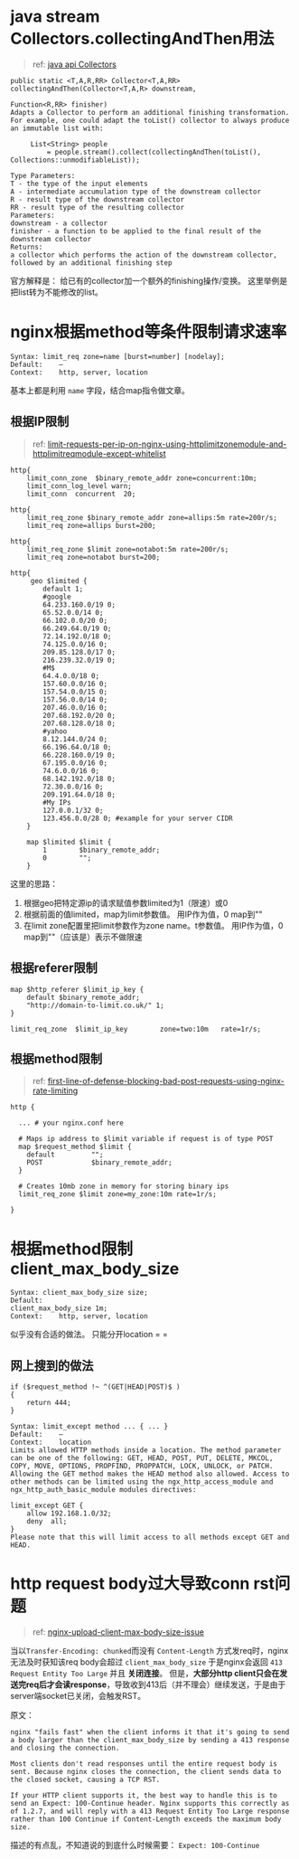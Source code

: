 
# java stream Collectors.collectingAndThen用法

> ref: [java api Collectors](https://docs.oracle.com/javase/8/docs/api/java/util/stream/Collectors.html)


```
public static <T,A,R,RR> Collector<T,A,RR> collectingAndThen(Collector<T,A,R> downstream,
                                                             Function<R,RR> finisher)
Adapts a Collector to perform an additional finishing transformation. For example, one could adapt the toList() collector to always produce an immutable list with:

     List<String> people
         = people.stream().collect(collectingAndThen(toList(), Collections::unmodifiableList));
 
Type Parameters:
T - the type of the input elements
A - intermediate accumulation type of the downstream collector
R - result type of the downstream collector
RR - result type of the resulting collector
Parameters:
downstream - a collector
finisher - a function to be applied to the final result of the downstream collector
Returns:
a collector which performs the action of the downstream collector, followed by an additional finishing step
```


官方解释是： 给已有的collector加一个额外的finishing操作/变换。 这里举例是把list转为不能修改的list。


# nginx根据method等条件限制请求速率

```
Syntax: limit_req zone=name [burst=number] [nodelay];
Default:    —
Context:    http, server, location
```

基本上都是利用 `name` 字段，结合map指令做文章。

## 根据IP限制
> ref: [limit-requests-per-ip-on-nginx-using-httplimitzonemodule-and-httplimitreqmodule-except-whitelist](http://gadelkareem.com/2012/03/25/limit-requests-per-ip-on-nginx-using-httplimitzonemodule-and-httplimitreqmodule-except-whitelist/)

```
http{
    limit_conn_zone  $binary_remote_addr zone=concurrent:10m;
    limit_conn_log_level warn;
    limit_conn  concurrent  20;

http{
    limit_req_zone $binary_remote_addr zone=allips:5m rate=200r/s;
    limit_req zone=allips burst=200;

http{
    limit_req_zone $limit zone=notabot:5m rate=200r/s;
    limit_req zone=notabot burst=200;

http{
     geo $limited {
        default 1;
        #google 
        64.233.160.0/19 0;
        65.52.0.0/14 0;
        66.102.0.0/20 0;
        66.249.64.0/19 0;
        72.14.192.0/18 0;
        74.125.0.0/16 0;
        209.85.128.0/17 0;
        216.239.32.0/19 0;
        #M$
        64.4.0.0/18 0;
        157.60.0.0/16 0;
        157.54.0.0/15 0;
        157.56.0.0/14 0;
        207.46.0.0/16 0;
        207.68.192.0/20 0;
        207.68.128.0/18 0;
        #yahoo
        8.12.144.0/24 0;
        66.196.64.0/18 0;
        66.228.160.0/19 0;
        67.195.0.0/16 0;
        74.6.0.0/16 0;
        68.142.192.0/18 0;
        72.30.0.0/16 0;
        209.191.64.0/18 0;
        #My IPs
        127.0.0.1/32 0;
        123.456.0.0/28 0; #example for your server CIDR
    }    
 
    map $limited $limit {
        1        $binary_remote_addr;
        0        "";
    }
```

这里的思路：
1. 根据geo把特定源ip的请求赋值参数limited为1（限速）或0
2. 根据前面的值limited，map为limit参数值。 用IP作为值，0 map到""
3. 在limit zone配置里把limit参数作为zone name。t参数值。 用IP作为值，0 map到""（应该是）表示不做限速

## 根据referer限制

```
map $http_referer $limit_ip_key {
    default $binary_remote_addr;
    "http://domain-to-limit.co.uk/" 1;
}

limit_req_zone  $limit_ip_key        zone=two:10m   rate=1r/s;
```

## 根据method限制
> ref: [first-line-of-defense-blocking-bad-post-requests-using-nginx-rate-limiting](https://product.reverb.com/first-line-of-defense-blocking-bad-post-requests-using-nginx-rate-limiting-507f4c6eed7b#.69uoxqoal)

```
http {

  ... # your nginx.conf here
  
  # Maps ip address to $limit variable if request is of type POST
  map $request_method $limit {
    default         "";
    POST            $binary_remote_addr;
  }
  
  # Creates 10mb zone in memory for storing binary ips
  limit_req_zone $limit zone=my_zone:10m rate=1r/s;

}
```

# 根据method限制 client_max_body_size
```
Syntax: client_max_body_size size;
Default:    
client_max_body_size 1m;
Context:    http, server, location
```

似乎没有合适的做法。 只能分开location = =

## 网上搜到的做法
```
if ($request_method !~ ^(GET|HEAD|POST)$ )
{
    return 444;
}
```

```
Syntax: limit_except method ... { ... }
Default:    —
Context:    location
Limits allowed HTTP methods inside a location. The method parameter can be one of the following: GET, HEAD, POST, PUT, DELETE, MKCOL, COPY, MOVE, OPTIONS, PROPFIND, PROPPATCH, LOCK, UNLOCK, or PATCH. Allowing the GET method makes the HEAD method also allowed. Access to other methods can be limited using the ngx_http_access_module and ngx_http_auth_basic_module modules directives:

limit_except GET {
    allow 192.168.1.0/32;
    deny  all;
}
Please note that this will limit access to all methods except GET and HEAD.
```


# http request body过大导致conn rst问题
> ref: [nginx-upload-client-max-body-size-issue](http://stackoverflow.com/questions/4947107/nginx-upload-client-max-body-size-issue)

当以`Transfer-Encoding: chunked`而没有 `Content-Length` 方式发req时，nginx无法及时获知该req body会超过 `client_max_body_size` 于是nginx会返回 `413 Request Entity Too Large` 并且 **关闭连接**。
但是，**大部分http client只会在发送完req后才会读response**，导致收到413后（并不理会）继续发送，于是由于server端socket已关闭，会触发RST。

原文：
```
nginx "fails fast" when the client informs it that it's going to send a body larger than the client_max_body_size by sending a 413 response and closing the connection.

Most clients don't read responses until the entire request body is sent. Because nginx closes the connection, the client sends data to the closed socket, causing a TCP RST.

If your HTTP client supports it, the best way to handle this is to send an Expect: 100-Continue header. Nginx supports this correctly as of 1.2.7, and will reply with a 413 Request Entity Too Large response rather than 100 Continue if Content-Length exceeds the maximum body size.
```
描述的有点乱，不知道说的到底什么时候需要： `Expect: 100-Continue`

